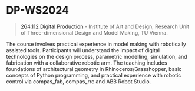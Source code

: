 # DP-WS2024
> [264.112 Digital Production](https://tiss.tuwien.ac.at/course/courseAnnouncement.xhtml?dswid=2871&dsrid=118&courseNumber=264112&courseSemester=2024W) - Institute of Art and Design, Research Unit of Three-dimensional Design and Model Making, TU Vienna. 

The course involves practical experience in model making with robotically assisted tools. Participants will understand the impact of digital technologies on the design process, parametric modelling, simulation, and fabrication with a collaborative robotic arm. The teaching includes foundations of architectural geometry in Rhinoceros/Grasshopper, basic concepts of Python programming, and practical experience with robotic control via compas_fab, compas_rrc and ABB Robot Studio.
